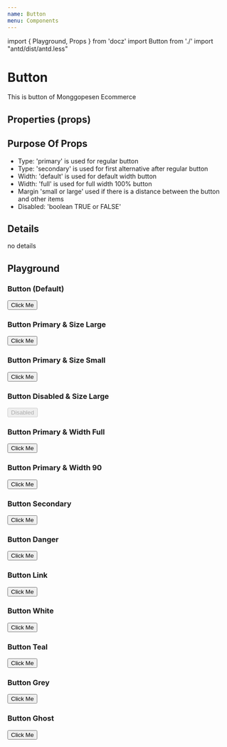 ```yaml
---
name: Button
menu: Components
---
```


import { Playground, Props } from 'docz'
import Button from './'
import "antd/dist/antd.less"

# Button

This is button of Monggopesen Ecommerce

## Properties (props)

<Props of={Button} />

## Purpose Of Props

- Type: 'primary' is used for regular button
- Type: 'secondary' is used for first alternative after regular button
- Width: 'default' is used for default width button
- Width: 'full' is used for full width 100% button
- Margin 'small or large' used if there is a distance between the button and other items
- Disabled: 'boolean TRUE or FALSE'

## Details

no details

## Playground

### Button (Default)

<Playground>
    <Button>Click Me</Button>
</Playground>

### Button Primary & Size Large

<Playground>
    <Button type="primary" size="large">Click Me</Button>
</Playground>

### Button Primary & Size Small

<Playground>
    <Button type="primary" size="small">Click Me</Button>
</Playground>

### Button Disabled & Size Large

<Playground>
<Button disabled={true} size="large">Disabled</Button>
</Playground>

### Button Primary & Width Full

<Playground>
    <Button type="primary" width="full">Click Me</Button>
</Playground>

### Button Primary & Width 90

<Playground>
    <Button type="primary" width="90">Click Me</Button>
</Playground>

### Button Secondary

<Playground>
    <Button type="secondary">Click Me</Button>
</Playground>

### Button Danger

<Playground>
    <Button type="danger">Click Me</Button>
</Playground>

### Button Link

<Playground>
    <Button type="link">Click Me</Button>
</Playground>

### Button White

<Playground>
    <Button type="white">Click Me</Button>
</Playground>

### Button Teal

<Playground>
    <Button type="teal">Click Me</Button>
</Playground>

### Button Grey

<Playground>
    <Button type="grey">Click Me</Button>
</Playground>

### Button Ghost

<Playground>
    <Button type="ghost">Click Me</Button>
</Playground>

